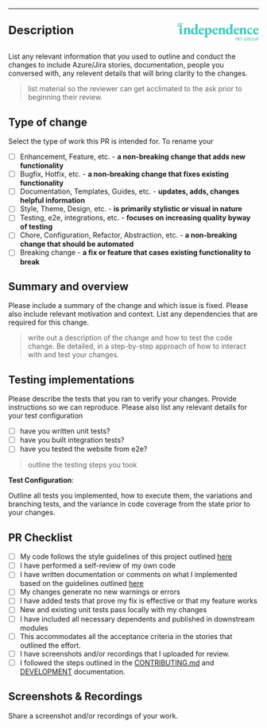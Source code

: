 # <hr /> <sup>Description</sup> <img align="right" alt="IPG" src="../img/logo.large.svg" width="164" valign="middle" />


List any relevant information that you used to outline and conduct the changes to include Azure/Jira stories, documentation, people you conversed with, any relevent details that will bring clarity to the changes.

> list material so the reviewer can get acclimated to the ask prior to beginning their review.

## Type of change

Select the type of work this PR is intended for. To rename your 

- [ ] Enhancement, Feature, etc. - **a non-breaking change that adds new functionality**
- [ ] Bugfix, Hotfix, etc. - **a non-breaking change that fixes existing functionality**
- [ ] Documentation, Templates, Guides, etc. - **updates, adds, changes helpful information**
- [ ] Style, Theme, Design, etc. - **is primarily stylistic or visual in nature**
- [ ] Testing, e2e, integrations, etc. - **focuses on increasing quality byway of testing**
- [ ] Chore, Configuration, Refactor, Abstraction, etc. - **a non-breaking change that should be automated**
- [ ] Breaking change - **a fix or feature that cases existing functionality to break**

## Summary and overview

Please include a summary of the change and which issue is fixed. Please also include relevant motivation and context. List any dependencies that are required for this change.

> write out a description of the change and how to test the code change. Be detailed, in a step-by-step approach of how to interact with and test your changes.

## Testing implementations

Please describe the tests that you ran to verify your changes. Provide instructions so we can reproduce. Please also list any relevant details for your test configuration

- [ ] have you written unit tests?
- [ ] have you built integration tests?
- [ ] have you tested the website from e2e?

> outline the testing steps you took

**Test Configuration**:

Outline all tests you implemented, how to execute them, the variations and branching tests, and the variance in code coverage from the state prior to your changes.

## PR Checklist

- [ ] My code follows the style guidelines of this project outlined [here](./DEVELOPMENT.md)
- [ ] I have performed a self-review of my own code
- [ ] I have written documentation or comments on what I implemented based on the guidelines outlined [here](./DEVELOPMENT.md)
- [ ] My changes generate no new warnings or errors
- [ ] I have added tests that prove my fix is effective or that my feature works
- [ ] New and existing unit tests pass locally with my changes
- [ ] I have included all necessary dependents and published in downstream modules
- [ ] This accommodates all the acceptance criteria in the stories that outlined the effort.
- [ ] I have screenshots and/or recordings that I uploaded for review.
- [ ] I followed the steps outlined in the [CONTRIBUTING.md](./CONTRIBUTING.md) and [DEVELOPMENT](./DEVELOPMENT.md) documentation.

## Screenshots & Recordings

Share a screenshot and/or recordings of your work.
